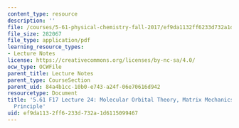 ```yaml
---
content_type: resource
description: ''
file: /courses/5-61-physical-chemistry-fall-2017/ef9da1132ff6233d732a1d6115099467_MIT5_61F17_lec24.pdf
file_size: 282067
file_type: application/pdf
learning_resource_types:
- Lecture Notes
license: https://creativecommons.org/licenses/by-nc-sa/4.0/
ocw_type: OCWFile
parent_title: Lecture Notes
parent_type: CourseSection
parent_uid: 84a4b1cc-10b0-e743-a24f-06e70616d942
resourcetype: Document
title: '5.61 F17 Lecture 24: Molecular Orbital Theory, Matrix Mechanics and Variational
  Principle'
uid: ef9da113-2ff6-233d-732a-1d6115099467
---
```

